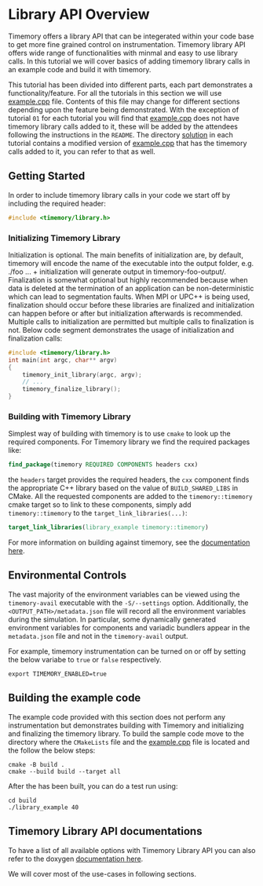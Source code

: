 # Library API Overview

Timemory offers a library API that can be integerated within your code base to get more fine grained control on instrumentation. Timemory library API offers wide range of functionalities with minmal and easy to use library calls. In this tutorial we will cover basics of adding timemory library calls in an example code and build it with timemory.

This tutorial has been divided into different parts, each part demonstrates a functionality/feature. For all the tutorials in this section we will use [example.cpp](example.cpp) file. Contents of this file may change for different sections depending upon the feature being demonstrated. With the exception of tutorial `01` for each tutorial you will find that [example.cpp](example.cpp) does not have timemory library calls added to it, these will be added by the attendees following the instructions in the `README`. The directory [solution](solution) in each tutorial contains a modified version of [example.cpp](example.cpp) that has the timemory calls added to it, you can refer to that as well.

## Getting Started

In order to include timemory library calls in your code we start off by including the required header:

```cpp
#include <timemory/library.h>
```

### Initializing Timemory Library

Initialization is optional. The main benefits of initialization are, by default, timemory will encode the name of the executable into the output folder, e.g. ./foo ... + initialization will generate output in timemory-foo-output/. Finalization is somewhat optional but highly recommended because when data is deleted at the termination of an application can be non-deterministic which can lead to segmentation faults. When MPI or UPC++ is being used, finalization should occur before these libraries are finalized and initialization can happen before or after but initialization afterwards is recommended. Multiple calls to initialization are permitted but multiple calls to finalization is not. Below code segment demonstrates the usage of initialization and finalization calls:

```cpp
#include <timemory/library.h>
int main(int argc, char** argv)
{
    timemory_init_library(argc, argv);
    // ...
    timemory_finalize_library();
}
```

### Building with Timemory Library

Simplest way of building with timemory is to use `cmake` to look up the required components. For Timemory library we find the required packages like:

```cmake
find_package(timemory REQUIRED COMPONENTS headers cxx)
```

the `headers` target provides the required headers, the `cxx` component finds the appropriate
C++ library based on the value of `BUILD_SHARED_LIBS` in CMake.
All the requested components are added to the `timemory::timemory` cmake target so
to link to these components, simply add `timemory::timemory` to the `target_link_libraries(...)`:

```cmake
target_link_libraries(library_example timemory::timemory)
```

For more information on building against timemory, see the
[documentation here](https://timemory.readthedocs.io/en/develop/getting_started/integrating.html#using-cmake).

## Environmental Controls

The vast majority of the environment variables can be viewed using the `timemory-avail` executable with the `-S/--settings` option. Additionally, the `<OUTPUT_PATH>/metadata.json` file will record all the environment variables during the simulation. In particular, some dynamically generated environment variables for components and variadic bundlers appear in the `metadata.json` file and not in the `timemory-avail` output.

For example, timemory instrumentation can be turned on or off by setting the below variabe to `true` or `false` respectively.

```console
export TIMEMORY_ENABLED=true
```

## Building the example code

The example code provided with this section does not perform any instrumentation but demonstrates building with Timemory and initializing and finalizing the timemory library. To build the sample code move to the directory where the `CMakeLists` file and the [example.cpp](example.cpp) file is located and the follow the below steps:

```console
cmake -B build .
cmake --build build --target all
```

After the has been built, you can do a test run using:

```console
cd build
./library_example 40
```

## Timemory Library API documentations

To have a list of all available options with Timemory Library API you can also refer to
the doxygen [documentation here](https://timemory.readthedocs.io/en/develop/api/library.html).

We will cover most of the use-cases in following sections.
